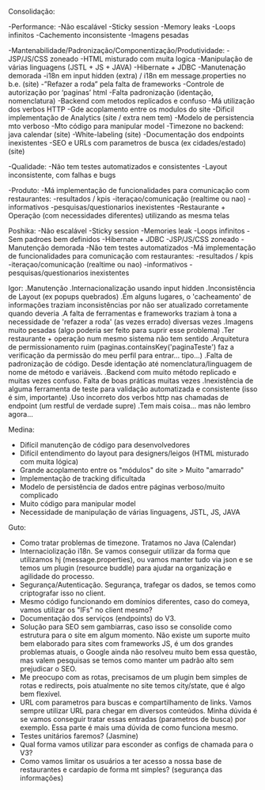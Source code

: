 Consolidação:


-Performance:
-Não escalável
-Sticky session
-Memory leaks
-Loops infinitos
	-Cachemento inconsistente
	-Imagens pesadas

-Mantenabilidade/Padronização/Componentização/Produtividade:
-JSP/JS/CSS zoneado
-HTML misturado com muita logica
-Manipulação de várias linguagens (JSTL + JS + JAVA)
-Hibernate + JDBC
-Manutenação demorada
-i18n em input hidden (extra) / i18n em message.properties no b.e. (site)
	-”Refazer a roda” pela falta de frameworks
	-Controle de autorização por ‘paginas’ html
	-Falta padronização (identação, nomenclatura)
	-Backend com metodos replicados e confuso
	-Má utilização dos verbos HTTP
	-Gde acoplamento entre os modulos do site
	-Dificil implementação de Analytics (site / extra nem tem)
	-Modelo de persistencia mto verboso
		-Mto código para manipular model
	-Timezone no backend: java calendar (site)
	-White-labeling (site)
	-Documentação dos endpoints inexistentes
	-SEO e URLs com parametros de busca (ex cidades/estado) (site)

-Qualidade:
-Não tem testes automatizados e consistentes
	-Layout inconsistente, com falhas e bugs

-Produto:
-Má implementação de funcionalidades para comunicação com restaurantes:
-resultados / kpis
-iteraçao/comunicação (realtime ou nao)
-informativos
-pesquisas/questionarios inexistentes
	-Restaurante + Operação (com necessidades diferentes) utilizando as mesma telas







Poshika:
-Não escalável
-Sticky session
-Memories leak
-Loops infinitos
-Sem padroes bem definidos
-Hibernate + JDBC
-JSP/JS/CSS zoneado
-Manutenção demorada
-Não tem testes automatizados
-Má implementação de funcionalidades para comunicação com restaurantes:
-resultados / kpis
-iteraçao/comunicação (realtime ou nao)
-informativos
-pesquisas/questionarios inexistentes


Igor:
.Manutenção
.Internacionalização usando input hidden
.Inconsistência de Layout (ex popups quebrados)
.Em alguns lugares, o 'cacheamento' de informações traziam inconsistências por não ser atualizado corretamente quando deveria
.A falta de ferramentas e frameworks traziam à tona a necessidade de 'refazer a roda' (as vezes errado) diversas vezes
.Imagens muito pesadas (algo poderia ser feito para suprir esse problema)
.Ter restaurante + operação num mesmo sistema não tem sentido
.Arquitetura de permissionamento ruim (paginas.containsKey('paginaTeste') faz a verificação da permissão do meu perfil para entrar... tipo...)
.Falta de padronização de código. Desde identação até nomenclatura/linguagem de nome de método e variáveis.
.Backend com muito método replicado e muitas vezes confuso. Falta de boas práticas muitas vezes
 .Inexistência de alguma ferramenta de teste para validação automatizada e consistente (isso é sim, importante)
.Uso incorreto dos verbos http nas chamadas de endpoint (um restful de verdade supre)
.Tem mais coisa... mas não lembro agora...

Medina:
* Difícil manutenção de código para desenvolvedores
* Difícil entendimento do layout para designers/leigos (HTML misturado com muita lógica)
* Grande acoplamento entre os "módulos" do site > Muito "amarrado"
* Implementação de tracking dificultada
* Modelo de persistência de dados entre páginas verboso/muito complicado
* Muito código para manipular model
* Necessidade de manipulação de várias linguagens, JSTL, JS, JAVA




Guto:
- Como tratar problemas de timezone. Tratamos no Java (Calendar)
- Internaciolização i18n.  Se vamos conseguir utilizar da forma que utilizamos hj (message.properties), ou vamos manter tudo via json e se temos um plugin (resource buddle) para ajudar na organização e agilidade do processo.
- Segurança/Autenticação. Segurança, trafegar os dados, se temos como criptografar isso no client.
- Mesmo código funcionando em domínios diferentes, caso do comeya, vamos utilizar os "IFs" no client mesmo?
- Documentação dos serviços (endpoints) do V3.
- Solução para SEO sem gambiarras, caso isso se consolide como estrutura para o site em algum momento. Não existe um suporte muito bem elaborado para sites com frameworks JS, é um dos grandes problemas atuais, o Google ainda não resolveu muito bem essa questão, mas valem pesquisas se temos como manter um padrão alto sem prejudicar o SEO.
- Me preocupo com as rotas, precisamos de um plugin bem simples de rotas e redirects, pois atualmente no site temos city/state, que é algo bem flexível.
- URL com parametros para buscas e compartilhamento de links. Vamos sempre utilizar URL para chegar em diversos conteúdos. Minha dúvida é se vamos conseguir tratar essas entradas (parametros de busca) por exemplo. Essa parte é mais uma dúvida de como funciona mesmo.
- Testes unitários faremos? (Jasmine)
- Qual forma vamos utilizar para esconder as configs de chamada para o V3?
- Como vamos limitar os usuários a ter acesso a nossa base de restaurantes e cardapio de forma mt simples? (segurança das informações)
